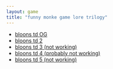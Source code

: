 ```yaml
---
layout: game
title: "funny monke game lore trilogy"
---
```


<ul>
    <li><a href="btd1/">bloons td OG</a></li>
    <li><a href="btd2/">bloons td 2</a></li>
    <li><a href="btd3/">bloons td 3 (not working)</a></li>
    <li><a href="btd4/">bloons td 4 (probably not working)</a></li>
    <li><a href="btd5/">bloons td 5 (not working)</a></li>
</ul>
